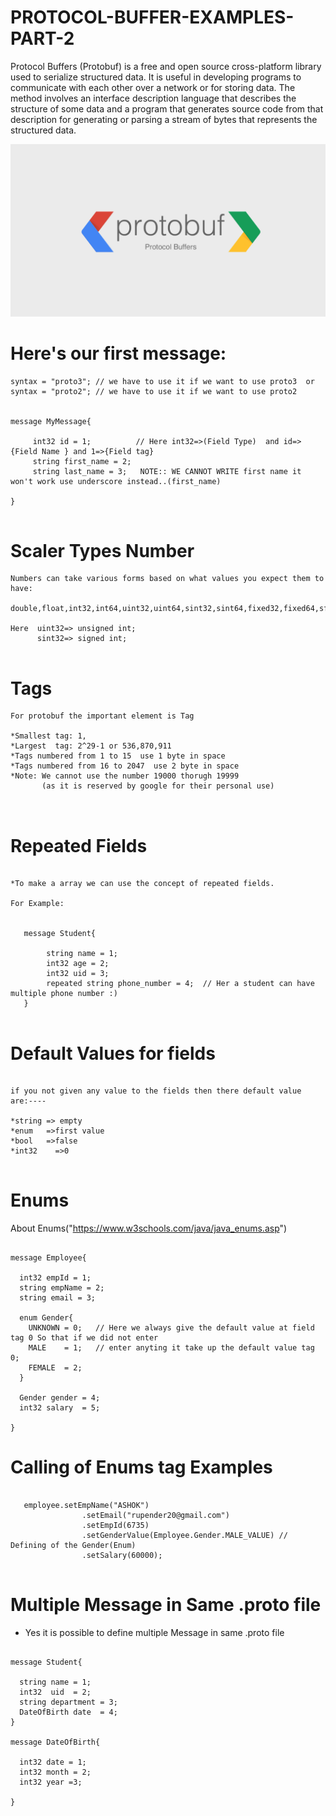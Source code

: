 # PROTOCOL-BUFFER-EXAMPLES-PART-2


Protocol Buffers (Protobuf) is a free and open source cross-platform library used to serialize structured data. It is useful in developing programs to communicate with each other over a network or for storing data. The method involves an interface description language that describes the structure of some data and a program that generates source code from that description for generating or parsing a stream of bytes that represents the structured data.




![hero image](assets/protocolbuffer.png)

# Here's our first message:
```language
syntax = "proto3"; // we have to use it if we want to use proto3  or  
syntax = "proto2"; // we have to use it if we want to use proto2 


message MyMessage{

     int32 id = 1;          // Here int32=>(Field Type)  and id=>{Field Name } and 1=>{Field tag}
     string first_name = 2;
     string last_name = 3;   NOTE:: WE CANNOT WRITE first name it won't work use underscore instead..(first_name)

}


```

# Scaler Types Number

```language
Numbers can take various forms based on what values you expect them to have:

double,float,int32,int64,uint32,uint64,sint32,sint64,fixed32,fixed64,sfixed32,sfixed64

Here  uint32=> unsigned int;
      sint32=> signed int;
      

```

# Tags 

```language
For protobuf the important element is Tag

*Smallest tag: 1,
*Largest  tag: 2^29-1 or 536,870,911
*Tags numbered from 1 to 15  use 1 byte in space
*Tags numbered from 16 to 2047  use 2 byte in space
*Note: We cannot use the number 19000 thorugh 19999
       (as it is reserved by google for their personal use)



```

# Repeated Fields

```language

*To make a array we can use the concept of repeated fields.

For Example:
   

   message Student{
        
        string name = 1;
        int32 age = 2;
        int32 uid = 3;
        repeated string phone_number = 4;  // Her a student can have multiple phone number :)
   }


```

# Default Values for fields 
```language

if you not given any value to the fields then there default value are:----
  
*string => empty
*enum   =>first value
*bool   =>false
*int32    =>0


```


# Enums

About Enums("https://www.w3schools.com/java/java_enums.asp")

```

message Employee{

  int32 empId = 1;
  string empName = 2;
  string email = 3;

  enum Gender{
    UNKNOWN = 0;   // Here we always give the default value at field tag 0 So that if we did not enter
    MALE    = 1;   // enter anyting it take up the default value tag 0;
    FEMALE  = 2;
  }

  Gender gender = 4;
  int32 salary  = 5;

}

```

# Calling of Enums tag Examples

```
 
   employee.setEmpName("ASHOK")
                .setEmail("rupender20@gmail.com")
                .setEmpId(6735)
                .setGenderValue(Employee.Gender.MALE_VALUE) // Defining of the Gender(Enum)
                .setSalary(60000);


```


# Multiple Message in Same .proto file

* Yes it is possible to define multiple Message in same .proto file

```language

message Student{

  string name = 1;
  int32  uid  = 2;
  string department = 3;
  DateOfBirth date  = 4;
}

message DateOfBirth{
   
  int32 date = 1;
  int32 month = 2;
  int32 year =3;
  
}

```


